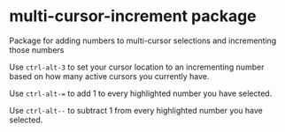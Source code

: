 # multi-cursor-increment package

Package for adding numbers to multi-cursor selections and incrementing those numbers

Use `ctrl-alt-3` to set your cursor location to an incrementing number based on how many active cursors you currently have.

Use `ctrl-alt-=` to add 1 to every highlighted number you have selected.

Use `ctrl-alt--` to subtract 1 from every highlighted number you have selected.
